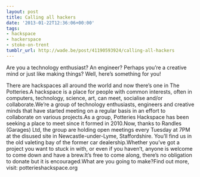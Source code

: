 ```yaml
---
layout: post
title: Calling all hackers
date: '2013-01-22T12:36:06+00:00'
tags:
- hackspace
- hackerspace
- stoke-on-trent
tumblr_url: http://wade.be/post/41190593924/calling-all-hackers
---
```

Are you a technology enthusiast? An engineer? Perhaps you’re a creative mind or just like making things?
Well, here’s something for you!

There are hackspaces all around the world and now there’s one in The Potteries.A hackspace is a place for people with common interests, often in computers, technology, science, art, can meet, socialise and/or collaborate.We’re a group of technology enthusiasts, engineers and creative minds that have started meeting on a regular basis in an effort to collaborate on various projects.As a group, Potteries Hackspace has been seeking a place to meet since it formed in 2010.Now, thanks to Randles (Garages) Ltd, the group are holding open meetings every Tuesday at 7PM at the disused site in Newcastle-under-Lyme, Staffordshire. You’ll find us in the old valeting bay of the former car dealership.Whether you’ve got a project you want to stuck in with, or even if you haven’t, anyone is welcome to come down and have a brew.It’s free to come along, there’s no obligation to donate but it is encouraged.What are you going to make?Find out more, visit: potterieshackspace.org
